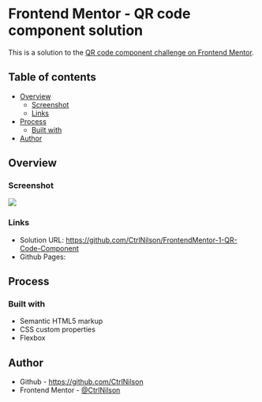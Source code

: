 # Frontend Mentor - QR code component solution

This is a solution to the [QR code component challenge on Frontend Mentor](https://www.frontendmentor.io/challenges/qr-code-component-iux_sIO_H). 

## Table of contents

- [Overview](#overview)
  - [Screenshot](#screenshot)
  - [Links](#links)
- [Process](#process)
  - [Built with](#built-with)
- [Author](#author)

## Overview

### Screenshot

![](./images/screenshot.PNG)

### Links

- Solution URL: https://github.com/CtrlNilson/FrontendMentor-1-QR-Code-Component
- Github Pages: 

## Process

### Built with

- Semantic HTML5 markup
- CSS custom properties
- Flexbox

## Author

- Github - https://github.com/CtrlNilson
- Frontend Mentor - [@CtrlNilson](https://www.frontendmentor.io/profile/CtrlNilson)



